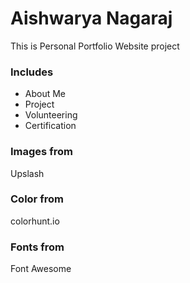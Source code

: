 # Aishwarya Nagaraj

This is Personal Portfolio Website project

### Includes
- About Me 
- Project
- Volunteering 
- Certification


### Images from 
Upslash

### Color from 
colorhunt.io

### Fonts from 
Font Awesome